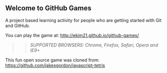 ## Welcome to GitHub Games

A project based learning activity for people who are getting started with Git and GitHub.

You can play the game at: http://ekim21.github.io/github-games/

>> _*SUPPORTED BROWSERS*: Chrome, Firefox, Safari, Opera and IE9+_

This fun open source game was cloned from: https://github.com/jakesgordon/javascript-tetris
